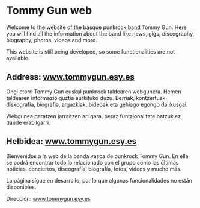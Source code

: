 Tommy Gun web
========================

Welcome to the website of the basque punkrock band Tommy Gun. Here you will find all the information about the band like news, gigs, discography, biography, photos, videos and more. 

This website is still being developed, so some functionalities are not available.

Address: www.tommygun.esy.es
----------------------------------

Ongi etorri Tommy Gun euskal punkrock taldearen webgunera. Hemen taldearen informazio guztia aurkituko duzu. Berriak, kontzertuak, diskografia, biografia, argazkiak, bideoak eta gehiago egongo da ikusgai.

Webgunea garatzen jarraitzen ari gara, beraz funtzionalitate batzuk ez daude erabilgarri.

Helbidea: www.tommygun.esy.es
----------------------------------

Bienvenidos a la web de la banda vasca de punkrock Tommy Gun. En ella se podrá encontrar todo lo relacionado con el grupo como las últimas noticias, conciertos, discografía, biografía, fotos, videos y mucho más.

La página sigue en desarrollo, por lo que algunas funcionalidades no están disponibles.

Dirección: www.tommygun.esy.es
